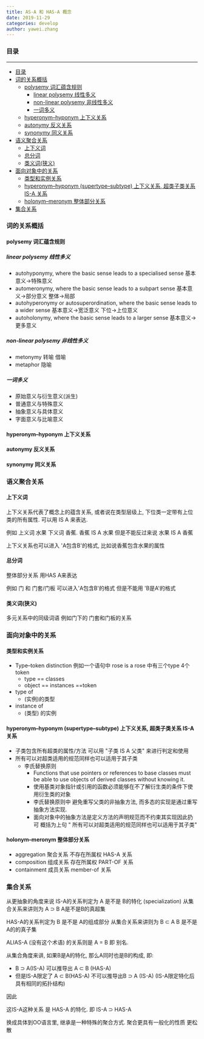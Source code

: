 ```yaml
---
title: AS-A 和 HAS-A 概念  
date: 2019-11-29
categories: develop 
author: yawei.zhang 
---
```


### 目录  

---  

<!-- TOC -->

- [目录](#目录)
- [词的关系概括](#词的关系概括)
  - [polysemy 词汇蕴含规则](#polysemy-词汇蕴含规则)
    - [linear polysemy 线性多义](#linear-polysemy-线性多义)
    - [non-linear polysemy 非线性多义](#non-linear-polysemy-非线性多义)
    - [一词多义](#一词多义)
  - [hyperonym–hyponym 上下义关系](#hyperonymhyponym-上下义关系)
  - [autonymy 反义关系](#autonymy-反义关系)
  - [synonymy 同义关系](#synonymy-同义关系)
- [语义聚合关系](#语义聚合关系)
  - [上下义词](#上下义词)
  - [总分词](#总分词)
  - [类义词(狭义)](#类义词狭义)
- [面向对象中的关系](#面向对象中的关系)
  - [类型和实例关系](#类型和实例关系)
  - [hyperonym–hyponym (supertype–subtype) 上下义关系, 超类子类关系 IS-A 关系](#hyperonymhyponym-supertypesubtype-上下义关系-超类子类关系-is-a-关系)
  - [holonym–meronym 整体部分关系](#holonymmeronym-整体部分关系)
- [集合关系](#集合关系)

<!-- /TOC -->
### 词的关系概括  
#### polysemy 词汇蕴含规则     
##### linear polysemy 线性多义
* autohyponymy, where the basic sense leads to a specialised sense  基本意义->特殊意义  
* automeronymy, where the basic sense leads to a subpart sense 基本意义->部分意义  整体->局部  
* autohyperonymy or autosuperordination, where the basic sense leads to a wider sense   基本意义->宽泛意义  下位->上位意义  
* autoholonymy, where the basic sense leads to a larger sense  基本意义->更多意义 
##### non-linear polysemy 非线性多义  
* metonymy  转喻 借喻    
* metaphor 隐喻  
##### 一词多义    
* 原始意义与衍生意义(派生)   
* 普通意义与特殊意义  
* 抽象意义与具体意义  
* 字面意义与比喻意义  
#### hyperonym–hyponym 上下义关系  
#### autonymy 反义关系  
#### synonymy 同义关系 


### 语义聚合关系
#### 上下义词  
上下义关系代表了概念上的蕴含关系, 或者说在类型层级上, 下位类一定带有上位类的所有属性.  可以用 IS A 来表达.  

例如 上义词 水果  下义词 香蕉.  香蕉 IS A 水果  但是不能反过来说 水果 IS A  香蕉   

上下义关系也可以进入 'A包含B'的格式,  比如说香蕉包含水果的属性  

#### 总分词 
整体部分关系   用HAS A来表达  

例如 门  和  门套/门板    可以进入'A包含B'的格式 但是不能用  'B是A'的格式   

#### 类义词(狭义) 
多元关系中的同级词语  例如门下的 门套和门板的关系  




### 面向对象中的关系   
#### 类型和实例关系   
* Type–token distinction  例如一个语句中  rose is a rose 中有三个type 4个token   
  * type == classes  
  * object == instances ==token  
* type of    
  * (实例)的类型     
* instance of   
  * (类型) 的实例  
  
#### hyperonym–hyponym (supertype–subtype) 上下义关系, 超类子类关系  IS-A 关系     
* 子类包含所有超类的属性/方法 可以用 "子类 IS A 父类" 来进行判定和使用   
* 所有可以对超类适用的规范同样也可以适用于其子类   
  * 李氏替换原则
    * Functions that use pointers or references to base classes must be able to use objects of derived classes without knowing it.  
    * 使用基类对象指针或引用的函数必须能够在不了解衍生类的条件下使用衍生类的对象   
    * 李氏替换原则中 避免重写父类的非抽象方法, 而多态的实现是通过重写抽象方法实现.   
    * 面向对象中的抽象方法是定义方法的声明规范而不约束其实现因此扔可 概括为上句 " 所有可以对超类适用的规范同样也可以适用于其子类"   

#### holonym–meronym  整体部分关系  

*  aggregation 聚合关系  不存在所属权  HAS-A 关系  
*  composition 组成关系  存在所属权  PART-OF 关系  
*  containment 成员关系  member-of 关系  




### 集合关系
从更抽象的角度来说
IS-A的关系判定为  A 是不是 B的特化 (specialization)
从集合关系来讲则为 A ⊃ B   A是不是B的真超集   


HAS-A的关系判定为 B 是不是 A的组成部分
从集合关系来讲则为 B ⊂ A         B 是不是A的的真子集   


ALIAS-A (没有这个术语) 的关系则是 A = B 即 别名.   


从集合角度来讲, 如果B是A的特化, 那么A同时也是B的构成,  即:
* B ⊃ A(IS-A) 可以推导出 A ⊂ B (HAS-A)  
* 但是IS-A限定了 A ⊂ B(HAS-A) 不可以推导出B ⊃ A (IS-A)     (IS-A限定特化后具有相同的拓扑结构)

因此

这IS-A这种关系 是 HAS-A 的特化.  即  IS-A  ⊃ HAS-A 

换成具体到OO语言里,  继承是一种特殊的聚合方式.
聚合更具有一般化的性质 更松散  


